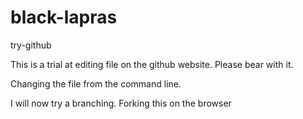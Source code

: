 # black-lapras
try-github

This is a trial at editing file on the github website. Please bear with it.

Changing the file from the command line.

I will now try a branching. Forking this on the browser
